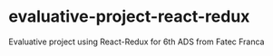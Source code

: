 # evaluative-project-react-redux
Evaluative project using React-Redux for 6th ADS from Fatec Franca

